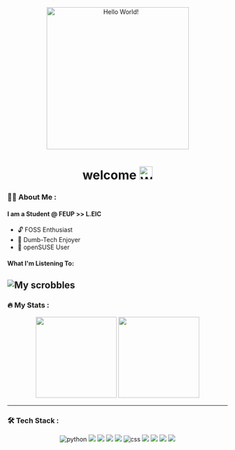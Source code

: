 <div id="header" align="center">
  <img src="https://media.giphy.com/media/Uaxj062PavgqZRhVkS/giphy.gif" alt="Hello World!" width="325"/>
</div>
<h1 align="center">
  welcome  
  <img src="https://media.giphy.com/media/hvRJCLFzcasrR4ia7z/giphy.gif" alt="Waving GIF" width="30px"/>
</h1>

### 🧑‍💻 About Me :

#### I am a Student @ FEUP >> L.EIC

- 🔓 FOSS Enthusiast
- 💾 Dumb-Tech Enjoyer
- 🐧 openSUSE User

#### What I'm Listening To:
![My scrobbles](https://lastfm-recently-played.vercel.app/api?user=r0dri_5&footer_style=normal_stats&bg_color=002b36&count=1)
---

### 🔥 My Stats :
<div align="center">
  <img src="https://github-readme-streak-stats.herokuapp.com/?user=rodeso&theme=dark&background=002b36" height="185px"/> 
  <img src="https://github-readme-stats.vercel.app/api/top-langs/?username=rodeso&layout=compact&bg_color=002b36&text_color=ffffff&title_color=ff7800" height="185px"/>
</div>

---

### 🛠️ Tech Stack :
<div align="center">
  <img src="https://img.shields.io/badge/python-073642?style=for-the-badge&logo=python&logoColor=b58900" alt="python"/> <img src="https://img.shields.io/badge/C-073642?style=for-the-badge&logo=c&logoColor=d33682"/> <img src="https://img.shields.io/badge/C%2B%2B-073642?style=for-the-badge&logo=c%2B%2B&logoColor=d33682"/> <img src="https://img.shields.io/badge/Java-073642?style=for-the-badge&logo=openjdk&logoColor=dc322f"/> <img src="https://img.shields.io/badge/SQLite-073642?style=for-the-badge&logo=sqlite&logoColor=268bd2"/> <img src="https://img.shields.io/badge/css-073642?style=for-the-badge&logo=css3&logoColor=268bd2" alt="css"/> <img src="https://img.shields.io/badge/HTML5-073642?style=for-the-badge&logo=html5&logoColor=cb4b16"/> <img src="https://img.shields.io/badge/PHP-073642?style=for-the-badge&logo=php&logoColor=6c71c4"/> <img src="https://img.shields.io/badge/JS-073642?style=for-the-badge&logo=javascript&logoColor=b58900"/> <img src="https://img.shields.io/badge/Flutter-073642?style=for-the-badge&logo=flutter&logoColor=268bd2"/>
</div>
